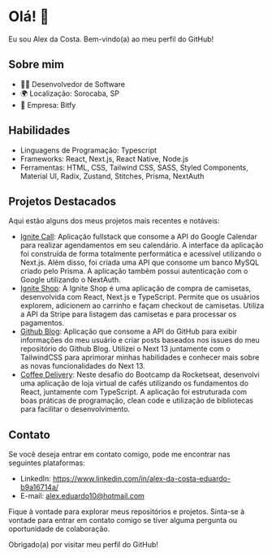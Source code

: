 # Olá! 👋

Eu sou Alex da Costa. Bem-vindo(a) ao meu perfil do GitHub!

## Sobre mim

- 👩‍💻 Desenvolvedor de Software
- 🌍 Localização: Sorocaba, SP
- 💼 Empresa: Bitfy

## Habilidades

- Linguagens de Programação: Typescript
- Frameworks: React, Next.js, React Native, Node.js
- Ferramentas: HTML, CSS, Tailwind CSS, SASS, Styled Components, Material UI, Radix, Zustand, Stitches, Prisma, NextAuth

## Projetos Destacados

Aqui estão alguns dos meus projetos mais recentes e notáveis:

- [Ignite Call](https://github.com/venturions/ignite-call): Aplicação fullstack que consome a API do Google Calendar para realizar agendamentos em seu calendário. A interface da aplicação foi construída de forma totalmente performática e acessível utilizando o Next.js. Além disso, foi criada uma API que consome um banco MySQL criado pelo Prisma. A aplicação também possui autenticação com o Google utilizando o NextAuth.
- [Ignite Shop](https://github.com/venturions/ignite-shop): A Ignite Shop é uma aplicação de compra de camisetas, desenvolvida com React, Next.js e TypeScript. Permite que os usuários explorem, adicionem ao carrinho e façam checkout de camisetas. Utiliza a API da Stripe para listagem das camisetas e para processar os pagamentos.
- [Github Blog](https://github.com/venturions/github-blog): Aplicação que consome a API do GitHub para exibir informações do meu usuário e criar posts baseados nos issues do meu repositório do Github Blog. Utilizei o Next 13 juntamente com o TailwindCSS para aprimorar minhas habilidades e conhecer mais sobre as novas funcionalidades do Next 13.
- [Coffee Delivery](https://github.com/venturions/rocketseat-desafio-coffe-delivery): Neste desafio do Bootcamp da Rocketseat, desenvolvi uma aplicação de loja virtual de cafés utilizando os fundamentos do React, juntamente com TypeScript. A aplicação foi estruturada com boas práticas de programação, clean code e utilização de bibliotecas para facilitar o desenvolvimento.

## Contato

Se você deseja entrar em contato comigo, pode me encontrar nas seguintes plataformas:

- LinkedIn: https://www.linkedin.com/in/alex-da-costa-eduardo-b9a16714a/
- E-mail: alex.eduardo10@hotmail.com

Fique à vontade para explorar meus repositórios e projetos. Sinta-se à vontade para entrar em contato comigo se tiver alguma pergunta ou oportunidade de colaboração.

Obrigado(a) por visitar meu perfil do GitHub!

